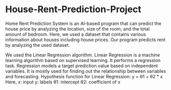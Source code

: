 # House-Rent-Prediction-Project
Home Rent Prediction System is an AI-based program that can predict the house 
price by analyzing the location, size of the room, and the total amount of bedroom. Here, we used a dataset that contains various information about houses 
including house prices. Our program predicts rent by analyzing the used dataset.

We used the Linear Regression algorithm. Linear Regression is a machine learning algorithm based on supervised  learning. It performs a regression task. Regression models a target prediction value based on independent variables. It is mostly used for finding out the  relationship between variables and forecasting. Hypothesis function for Linear Regression: y = θ1 + θ2 * x
Here,
x: input
y: labels
θ1: intercept
θ2: coefficient of x
